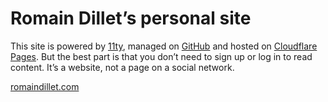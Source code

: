 # Romain Dillet’s personal site

This site is powered by [11ty](https://www.11ty.dev), managed on [GitHub](https://github.com/romaindillet/personal-site) and hosted on [Cloudflare Pages](https://pages.cloudflare.com). But the best part is that you don’t need to sign up or log in to read content. It’s a website, not a page on a social network.

[romaindillet.com](https://romaindillet.com)
